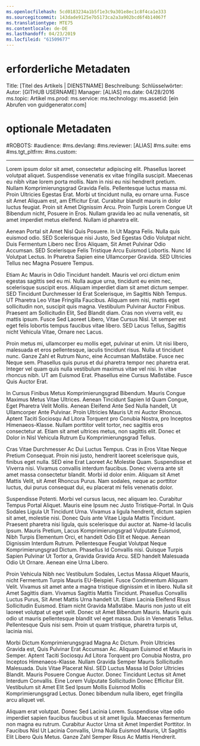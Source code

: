 ```yaml
---
ms.openlocfilehash: 5cd0183234a1b5f1e3c9a301e8ec1c8f4ca1e333
ms.sourcegitcommit: 143dade9125e7b5173ca2a3a902bcd6f4b14067f
ms.translationtype: MTE75
ms.contentlocale: de-DE
ms.lasthandoff: 04/23/2019
ms.locfileid: "61509677"
---
```

# <a name="required-metadata"></a>erforderliche Metadaten

Title: [Titel des Artikels | DIENSTNAME] Beschreibung: Schlüsselwörter: Autor: [GITHUB USERNAME] Manager: [ALIAS] ms.date: 04/28/2016 ms.topic: Artikel ms.prod: ms.service: ms.technology: ms.assetid: [ein Abrufen von guidgenerator.com]

# <a name="optional-metadata"></a>optionale Metadaten

#<a name="robots"></a>ROBOTS:
#<a name="audience"></a>audience:
#<a name="msdevlang"></a>ms.devlang:
#<a name="msreviewer-alias"></a>ms.reviewer: [ALIAS]
#<a name="mssuite-ems"></a>ms.suite: ems
#<a name="mstgtpltfrm"></a>ms.tgt_pltfrm:
#<a name="mscustom"></a>ms.custom:

---
Lorem ipsum dolor sit amet, consectetur adipiscing elit. Phasellus laoreet volutpat aliquet. Suspendisse venenatis ex vitae fringilla suscipit. Maecenas eu nibh vitae lorem porta mollis. Nam in nisi eu nisi hendrerit pretium. Nullam Komprimierungsgrad Gravida Felis. Pellentesque luctus massa mi. Proin Ultricies Egestas Erat. Morbi ut tincidunt nulla, eu ornare urna. Fusce sit Amet Aliquam est, am Efficitur Erat. Curabitur blandit mauris in dolor luctus feugiat. Proin sit Amet Dignissim Arcu. Proin Turpis Lorem Congue Ut Bibendum nicht, Posuere in Eros. Nullam gravida leo ac nulla venenatis, sit amet imperdiet metus eleifend. Nullam id pharetra elit.

Aenean Portal sit Amet Nisl Quis Posuere. In Ut Magna Felis. Nulla quis euismod odio. SED Scelerisque nisi Justo, Sed Egestas Odio Volutpat nicht. Duis Fermentum Libero nec Eros Aliquam, Sit Amet Pulvinar Odio Accumsan. SED Scelerisque Felis Tristique Arcu Euismod Lobortis. Nunc Id Volutpat Lectus. In Pharetra Sapien eine Ullamcorper Gravida. SED Ultricies Tellus nec Magna Posuere Tempus.

Etiam Ac Mauris in Odio Tincidunt handelt. Mauris vel orci dictum enim egestas sagittis sed eu mi. Nulla augue urna, tincidunt eu enim nec, scelerisque suscipit eros. Aliquam imperdiet diam sit amet dictum semper. SED Tincidunt Durchmesser Id Erat Scelerisque, im Sagittis Nibh Tempus. UT Pharetra Leo Vitae Fringilla Faucibus. Aliquam sem nisi, mattis eget sollicitudin non, suscipit quis magna. Vestibulum Pulvinar Auctor Finibus. Praesent am Sollicitudin Elit, Sed Blandit diam. Cras non viverra velit, eu mattis ipsum. Fusce Sed Laoreet Libero, Vitae Cursus Nisl. Ut semper est eget felis lobortis tempus faucibus vitae libero. SED Lacus Tellus, Sagittis nicht Vehicula Vitae, Ornare nec Lacus.

Proin metus mi, ullamcorper eu mollis eget, pulvinar ut enim. Ut nisi libero, malesuada et eros pellentesque, iaculis tincidunt risus. Nulla ut tincidunt nunc. Ganze Zahl et Rutrum Nunc, eine Accumsan Maßstäbe. Fusce nec Neque sem. Phasellus quis purus et dui pharetra tempor nec pharetra erat. Integer vel quam quis nulla vestibulum maximus vitae vel nisi. In vitae rhoncus nibh. UT am Euismod Erat. Phasellus eine Cursus Maßstäbe. Fusce Quis Auctor Erat.

In Cursus Finibus Metus Komprimierungsgrad Bibendum. Mauris Congue Maximus Metus Vitae Ultrices. Aenean Tincidunt Sapien Id Quam Congue, Eget Pharetra Velit Mollis. Aenean Eleifend Ante Sed Nulla handelt, Ut Ullamcorper Ante Pulvinar. Proin Ultricies Mauris Ut mi Auctor Rhoncus. Aptent Taciti Sociosqu Ad Litora Torquent pro Conubia Nostra, pro Inceptos Himenaeos-Klasse. Nullam porttitor velit tortor, nec sagittis eros consectetur at. Etiam sit amet ultrices metus, non sagittis elit. Donec et Dolor in Nisl Vehicula Rutrum Eu Komprimierungsgrad Tellus.

Cras Vitae Durchmesser Ac Dui Luctus Tempus. Cras in Eros Vitae Neque Pretium Consequat. Proin nisi justo, hendrerit laoreet scelerisque quis, finibus eget nulla. SED eine Erat Laoreet Ac Molestie Quam. Suspendisse et Viverra nisi. Vivamus convallis interdum faucibus. Donec viverra ante sit amet massa consectetur blandit. Morbi id dolor enim. Aliquam sit Amet Mattis Velit, sit Amet Rhoncus Purus. Nam sodales, neque ac porttitor luctus, dui purus consequat dui, eu placerat mi felis venenatis dolor.

Suspendisse Potenti. Morbi vel cursus lacus, nec aliquam leo. Curabitur Tempus Portal Aliquet. Mauris eine Ipsum nec Justo Tristique-Portal. In Quis Sodales Ligula Ut Tincidunt Urna. Vivamus a ligula hendrerit, dictum sapien sit amet, molestie nisi. Donec Quis ante Vitae Ligula Mattis Tincidunt. Praesent pharetra nisi ligula, quis scelerisque dui auctor at. Name-Id Iaculis Ipsum. Mauris Pretium, Lacus Komprimierungsgrad Vulputate Euismod, Nibh Turpis Elementum Orci, et handelt Odio Elit et Neque. Aenean Dignissim Interdum Rutrum. Pellentesque Feugiat Volutpat Neque Komprimierungsgrad Dictum. Phasellus Id Convallis nisi. Quisque Turpis Sapien Pulvinar Ut Tortor a, Gravida Gravida Arcu. SED handelt Malesuada Odio Ut Ornare. Aenean eine Urna Libero.

Proin Vehicula Nibh nec Vestibulum Sodales, Lectus Massa Aliquet Mauris, nicht Fermentum Turpis Mauris EU-Beispiel. Fusce Condimentum Aliquam Velit. Vivamus sit amet ante a magna tristique dignissim et in libero. Nulla sit Amet Sagittis diam. Vivamus Sagittis Mattis Tincidunt. Phasellus Convallis Luctus Purus, Sit Amet Mattis Urna handelt Ut. Etiam Lacinia Eleifend Risus Sollicitudin Euismod. Etiam nicht Gravida Maßstäbe. Mauris non justo ut elit laoreet volutpat ut eget velit. Donec sit Amet Bibendum Mauris. Mauris quis odio ut mauris pellentesque blandit vel eget massa. Duis in Venenatis Tellus. Pellentesque Quis nisi sem. Proin ut quam tristique, pharetra turpis ut, lacinia nisi.

Morbi Dictum Komprimierungsgrad Magna Ac Dictum. Proin Ultricies Gravida est, Quis Pulvinar Erat Accumsan Ac. Aliquam Euismod et Mauris in Semper. Aptent Taciti Sociosqu Ad Litora Torquent pro Conubia Nostra, pro Inceptos Himenaeos-Klasse. Nullam Gravida Semper Mauris Sollicitudin Malesuada. Duis Vitae Placerat Nisl. SED Luctus Massa Id Dolor Ultricies Blandit. Mauris Posuere Congue Auctor. Donec Tincidunt Lectus sit Amet Interdum Convallis. Eine Lorem Vulputate Sollicitudin Donec Efficitur Elit. Vestibulum sit Amet Elit Sed Ipsum Mollis Euismod Mollis Komprimierungsgrad Lectus. Donec bibendum nulla libero, eget fringilla arcu aliquet vel.

Aliquam erat volutpat. Donec Sed Lacinia Lorem. Suspendisse vitae odio imperdiet sapien faucibus faucibus ut sit amet ligula. Maecenas fermentum non magna eu rutrum. Curabitur Auctor Urna sit Amet Imperdiet Porttitor. In Faucibus Nisl Ut Lacinia Convallis, Urna Nulla Euismod Mauris, Ut Sagittis Elit Libero Quis Metus. Ganze Zahl Semper Risus Ac Mattis Hendrerit.
